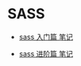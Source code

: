 # SASS

- [sass 入门篇 笔记](https://github.com/magicmai/SASS/tree/master/imooc-sass%E5%85%A5%E9%97%A8)

- [sass 进阶篇 笔记](https://github.com/magicmai/SASS/tree/master/imooc-sass%E8%BF%9B%E9%98%B6)
